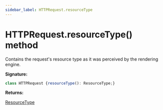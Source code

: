 ```yaml
---
sidebar_label: HTTPRequest.resourceType
---
```

# HTTPRequest.resourceType() method

Contains the request's resource type as it was perceived by the rendering engine.

**Signature:**

```typescript
class HTTPRequest {resourceType(): ResourceType;}
```
**Returns:**

[ResourceType](./puppeteer.resourcetype.md)

